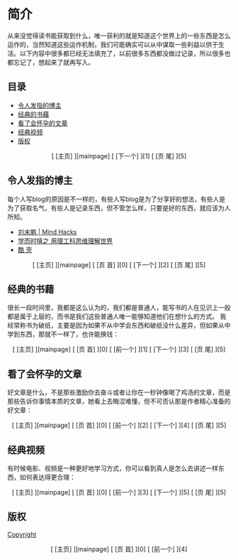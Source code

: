 # 简介 

从来没觉得读书能获取到什么，唯一获利的就是知道这个世界上的一些东西是怎么运作的，当然知道这些运作机制，我们可能确实可以从中谋取一些利益以供于生活。以下内容中很多都已经无法填充了，以前很多东西都没做过记录，所以很多也都忘记了，想起来了就再写入。

## 目录

  * [令人发指的博主][1]
  * [经典的书藉][2]
  * [看了会怀孕的文章][3]
  * [经典视频][4]
  * [版权][5]

<center>[ [主页] ][mainpage] [ [下一个] ][1] [ [页 尾] ][5]</center>

## 令人发指的博主

每个人写blog的原因是不一样的，有些人写blog是为了分享好的想法，有些人是为了获取名气，有些人是记录东西，但不管怎么样，只要是好的东西，就应该为人所知。

  * [刘未鹏 | Mind Hacks ](http://mindhacks.cn/)
  * [学而时嘻之 用理工科思维理解世界](http://www.geekonomics10000.com/)
  * [酷 壳](http://coolshell.cn/)

<center>[ [主页] ][mainpage] [ [页 首] ][0] [ [下一个] ][2] [ [页 尾] ][5]</center>

## 经典的书藉

很长一段时间里，我都是这么认为的，我们都是普通人，能写书的人在见识上一般都是属于上层的，而书是我们这些普通人唯一能够知道他们在想什么的方式。
我经常称书为破纸，主要是因为如果不从中学会东西和破纸没什么差异，但如果从中学到东西，那就不一样了，也许能换钱：

<center>[ [主页] ][mainpage] [ [页 首] ][0] [ [前一个] ][1] [ [下一个] ][3] [ [页 尾] ][5]</center>

## 看了会怀孕的文章

好文章是什么，不是那些激励你去奋斗或者让你在一秒钟像喝了鸡汤的文章，而是那些告诉你事情本质的文章，她看上去晦涩难懂，但不可否认那是作者精心准备的好文章：

<center>[ [主页] ][mainpage] [ [页 首] ][0] [ [前一个] ][2] [ [下一个] ][4] [ [页 尾] ][5]</center>

## 经典视频

有时候电影、视频是一种更好地学习方式，你可以看到真人是怎么去讲述一样东西，如何表达得更合理：

<center>[ [主页] ][mainpage] [ [页 首] ][0] [ [前一个] ][3] [ [下一个] ][5] [ [页 尾] ][5]</center>

## 版权
[Copyright](../copyright.md)


<center>[ [主页] ][mainpage] [ [页 首] ][0] [ [前一个] ][4] </center>

[0]: #user-content-简介
[1]: #user-content-令人发指的博主
[2]: #user-content-经典的书藉
[3]: #user-content-看了会怀孕的文章
[4]: #user-content-经典视频
[5]: #user-content-版权

[mainpage]: ../../../README.md
